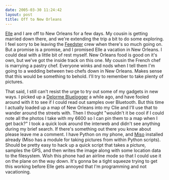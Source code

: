 ```yaml
---
date: 2005-03-30 11:24:42
layout: post
title: Off to New Orleans
---
```


[Elle](http://www.ellementk.com)  and I are off to New Orleans for a few days.  My cousin is getting married down there, and we're extending the trip a bit to do some exploring.  I feel sorry to be leaving the [Feedster](http://www.feedster.com) crew when there's so much going on. But a promise is a promise, and I promised Elle a vacation in New Orleans.  I could deal with a little bit of rest myself. New Orleans food is good on it's own, but we've got the inside track on this one. My cousin the French chef is marrying a pastry chef. Everyone winks and nods when I tell them I'm going to a wedding between two chefs down in New Orleans. Makes sense that this would be something to behold. I'll try to remember to take plenty of pictures.

That said, I still can't resist the urge to try out some of my gadgets in new ways.  I picked up a [Delorme Bluelogger](http://www.delorme.com/bluelogger/) a while ago, and have fooled around with it to see if I could read out samples over Bluetooth. But this time I actually loaded up a map of New Orleans into my Clie and I'll use that to wander around the streets with. Then I thought "wouldn't it be cool if I could note all the photos I take with my 6600 so I can pin them to a map when I get back?" I took a quick look around the interweb and didn't see anything during my brief search.  If there's something out there you know about please leave me a comment. I have Python on my phone, and [Miso](http://pdis.hiit.fi/pdis/download/miso/) installed already (Miso has a module for taking pictures from within Python scripts). Should be pretty easy to hack up a quick script that takes a picture, samples the GPS, and then writes the image along with some location data to the filesystem. Wish this phone had an airline mode so that I could use it on the plane on the way down. It's gonna be a tight squeeze trying to get this working before Elle gets annoyed that I'm programming and not vacationing.
